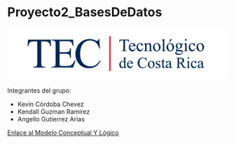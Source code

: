 # Proyecto2_BasesDeDatos

![Logo_TEC](/Img/logo_tec.jpg)

Integrantes del grupo: 
- Kevin Córdoba Chevez
- Kendall Guzman Ramírez
- Angello Gutierrez Arias

[Enlace al Modelo Conceptual Y Lógico](https://app.diagrams.net/#HKevinCordoba%2FProyecto2_BasesDeDatos%2Fmain%2FModelo%20Conceptual%20y%20L%C3%B3gico%20Proyecto%202)
